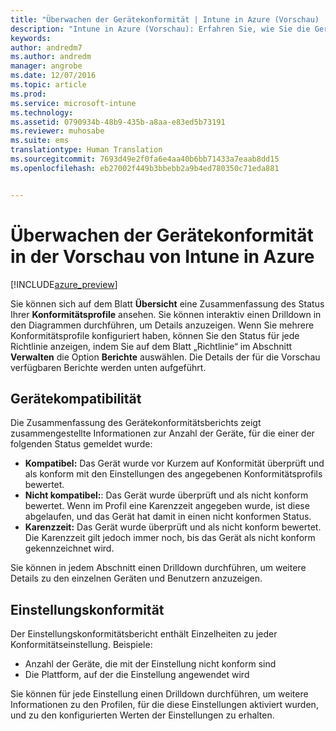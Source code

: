 ```yaml
---
title: "Überwachen der Gerätekonformität | Intune in Azure (Vorschau) | Microsoft Docs"
description: "Intune in Azure (Vorschau): Erfahren Sie, wie Sie die Gerätekonformität überwachen."
keywords: 
author: andredm7
ms.author: andredm
manager: angrobe
ms.date: 12/07/2016
ms.topic: article
ms.prod: 
ms.service: microsoft-intune
ms.technology: 
ms.assetid: 0790934b-48b9-435b-a8aa-e83ed5b73191
ms.reviewer: muhosabe
ms.suite: ems
translationtype: Human Translation
ms.sourcegitcommit: 7693d49e2f0fa6e4aa40b6bb71433a7eaab8dd15
ms.openlocfilehash: eb27002f449b3bbebb2a9b4ed780350c71eda881


---
```

# <a name="how-to-monitor-compliance-in-intune-azure-preview"></a>Überwachen der Gerätekonformität in der Vorschau von Intune in Azure

[!INCLUDE[azure_preview](../includes/azure_preview.md)]

Sie können sich auf dem Blatt **Übersicht** eine Zusammenfassung des Status Ihrer **Konformitätsprofile** ansehen.
Sie können interaktiv einen Drilldown in den Diagrammen durchführen, um Details anzuzeigen. Wenn Sie mehrere Konformitätsprofile konfiguriert haben, können Sie den Status für jede Richtlinie anzeigen, indem Sie auf dem Blatt „Richtlinie“ im Abschnitt **Verwalten** die Option **Berichte** auswählen.  Die Details der für die Vorschau verfügbaren Berichte werden unten aufgeführt.

##  <a name="device-compliance"></a>Gerätekompatibilität

Die Zusammenfassung des Gerätekonformitätsberichts zeigt zusammengestellte Informationen zur Anzahl der Geräte, für die einer der folgenden Status gemeldet wurde:

- **Kompatibel:** Das Gerät wurde vor Kurzem auf Konformität überprüft und als konform mit den Einstellungen des angegebenen Konformitätsprofils bewertet.
- **Nicht kompatibel:**: Das Gerät wurde überprüft und als nicht konform bewertet.  Wenn im Profil eine Karenzzeit angegeben wurde, ist diese abgelaufen, und das Gerät hat damit in einen nicht konformen Status.
- **Karenzzeit:** Das Gerät wurde überprüft und als nicht konform bewertet. Die Karenzzeit gilt jedoch immer noch, bis das Gerät als nicht konform gekennzeichnet wird.

Sie können in jedem Abschnitt einen Drilldown durchführen, um weitere Details zu den einzelnen Geräten und Benutzern anzuzeigen.

## <a name="setting-compliance"></a>Einstellungskonformität

Der Einstellungskonformitätsbericht enthält Einzelheiten zu jeder Konformitätseinstellung. Beispiele:

- Anzahl der Geräte, die mit der Einstellung nicht konform sind
- Die Plattform, auf der die Einstellung angewendet wird

Sie können für jede Einstellung einen Drilldown durchführen, um weitere Informationen zu den Profilen, für die diese Einstellungen aktiviert wurden, und zu den konfigurierten Werten der Einstellungen zu erhalten.



<!--HONumber=Feb17_HO1-->


